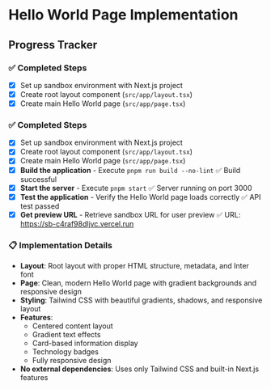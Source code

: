 # Hello World Page Implementation

## Progress Tracker

### ✅ Completed Steps
- [x] Set up sandbox environment with Next.js project
- [x] Create root layout component (`src/app/layout.tsx`)
- [x] Create main Hello World page (`src/app/page.tsx`)

### ✅ Completed Steps
- [x] Set up sandbox environment with Next.js project
- [x] Create root layout component (`src/app/layout.tsx`)
- [x] Create main Hello World page (`src/app/page.tsx`)
- [x] **Build the application** - Execute `pnpm run build --no-lint` ✅ Build successful
- [x] **Start the server** - Execute `pnpm start` ✅ Server running on port 3000
- [x] **Test the application** - Verify the Hello World page loads correctly ✅ API test passed
- [x] **Get preview URL** - Retrieve sandbox URL for user preview ✅ URL: https://sb-c4raf98dljvc.vercel.run

### 📋 Implementation Details
- **Layout**: Root layout with proper HTML structure, metadata, and Inter font
- **Page**: Clean, modern Hello World page with gradient backgrounds and responsive design
- **Styling**: Tailwind CSS with beautiful gradients, shadows, and responsive layout
- **Features**: 
  - Centered content layout
  - Gradient text effects
  - Card-based information display
  - Technology badges
  - Fully responsive design
- **No external dependencies**: Uses only Tailwind CSS and built-in Next.js features